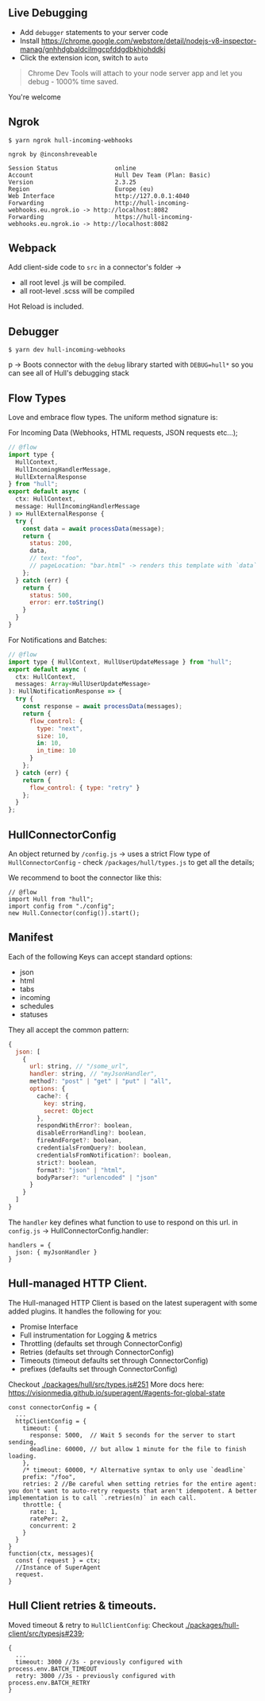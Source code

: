 ## Live Debugging

- Add `debugger` statements to your server code
- Install https://chrome.google.com/webstore/detail/nodejs-v8-inspector-manag/gnhhdgbaldcilmgcpfddgdbkhjohddkj
- Click the extension icon, switch to `auto`

> Chrome Dev Tools will attach to your node server app and let you debug - 1000% time saved.

You're welcome

## Ngrok

```
$ yarn ngrok hull-incoming-webhooks

ngrok by @inconshreveable

Session Status                online
Account                       Hull Dev Team (Plan: Basic)
Version                       2.3.25
Region                        Europe (eu)
Web Interface                 http://127.0.0.1:4040
Forwarding                    http://hull-incoming-webhooks.eu.ngrok.io -> http://localhost:8082
Forwarding                    https://hull-incoming-webhooks.eu.ngrok.io -> http://localhost:8082
```

## Webpack

Add client-side code to `src` in a connector's folder -> 
- all root level .js will be compiled.
- all root-level .scss will be compiled

Hot Reload is included.

## Debugger

```
$ yarn dev hull-incoming-webhooks
```
p
-> Boots connector with the `debug` library started with `DEBUG=hull*` so you can see all of Hull's debugging stack

## Flow Types
Love and embrace flow types. The uniform method signature is:

For Incoming Data (Webhooks, HTML requests, JSON requests etc...);
```js
// @flow
import type {
  HullContext,
  HullIncomingHandlerMessage,
  HullExternalResponse
} from "hull";
export default async (
  ctx: HullContext,
  message: HullIncomingHandlerMessage
) => HullExternalResponse {
  try {
    const data = await processData(message);
    return {
      status: 200,
      data,
      // text: "foo",
      // pageLocation: "bar.html" -> renders this template with `data` passed to it if defined
    };
  } catch (err) {
    return {
      status: 500,
      error: err.toString()
    }
  }
}

```


For Notifications and Batches:
```js
// @flow
import type { HullContext, HullUserUpdateMessage } from "hull";
export default async (
  ctx: HullContext,
  messages: Array<HullUserUpdateMessage>
): HullNotificationResponse => {
  try {
    const response = await processData(messages);
    return {
      flow_control: {
        type: "next",
        size: 10,
        in: 10,
        in_time: 10
      }
    };
  } catch (err) {
    return {
      flow_control: { type: "retry" }
    };
  }
};
```

## HullConnectorConfig

An object returned by `/config.js` -> uses a strict Flow type of `HullConnectorConfig` - check `/packages/hull/types.js` to get all the details;

We recommend to boot the connector like this:

```
// @flow
import Hull from "hull";
import config from "./config";
new Hull.Connector(config()).start();
```


## Manifest

Each of the following Keys can accept standard options:

- json
- html
- tabs
- incoming
- schedules
- statuses

They all accept the common pattern: 

```js
{
  json: [
    {
      url: string, // "/some_url",
      handler: string, // "myJsonHandler",
      method?: "post" | "get" | "put" | "all",
      options: {
        cache?: {
          key: string,
          secret: Object
        },
        respondWithError?: boolean,
        disableErrorHandling?: boolean,
        fireAndForget?: boolean,
        credentialsFromQuery?: boolean,
        credentialsFromNotification?: boolean,
        strict?: boolean,
        format?: "json" | "html",
        bodyParser?: "urlencoded" | "json"
      }
    }
  ]
}
```

The `handler` key defines what function to use to respond on this url. in `config.js` -> HullConnectorConfig.handler:

```
handlers = {
  json: { myJsonHandler }
}
```

## Hull-managed HTTP Client.

The Hull-managed HTTP Client is based on the latest superagent with some added plugins. It handles the following for you:
- Promise Interface
- Full instrumentation for Logging & metrics
- Throttling (defaults set through ConnectorConfig)
- Retries (defaults set through ConnectorConfig)
- Timeouts (timeout defaults set through ConnectorConfig)
- prefixes (defaults set through ConnectorConfig)

Checkout [./packages/hull/src/types.js#251](HullHTTPClientConfig)
More docs here: https://visionmedia.github.io/superagent/#agents-for-global-state

```
const connectorConfig = {
  ...
  httpClientConfig = {
    timeout: {
      response: 5000,  // Wait 5 seconds for the server to start sending,
      deadline: 60000, // but allow 1 minute for the file to finish loading.
    },
    /* timeout: 60000, */ Alternative syntax to only use `deadline`
    prefix: "/foo",
    retries: 2 //Be careful when setting retries for the entire agent: you don't want to auto-retry requests that aren't idempotent. A better implementation is to call `.retries(n)` in each call.
    throttle: {
      rate: 1,
      ratePer: 2,
      concurrent: 2
    }
  }
}
function(ctx, messages){
  const { request } = ctx;
  //Instance of SuperAgent
  request.
}
```

## Hull Client retries & timeouts.

Moved timeout & retry to `HullClientConfig`: 
Checkout [./packages/hull-client/src/typesjs#239](HullClientConfig);

```
{
  ...
  timeout: 3000 //3s - previously configured with process.env.BATCH_TIMEOUT
  retry: 3000 //3s - previously configured with process.env.BATCH_RETRY
}
```
